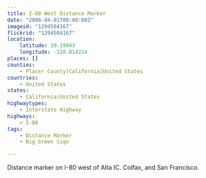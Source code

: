 ```yaml
---
title: I-80 West Distance Marker
date: "2006-04-01T00:00:00Z"
imageid: "1294504167"
flickrid: "1294504167"
location:
    latitude: 39.19943
    longitude: -120.814214
places: []
counties:
    - Placer County|California|United States
countries:
    - United States
states:
    - California|United States
highwaytypes:
    - Interstate Highway
highways:
    - I-80
tags:
    - Distance Marker
    - Big Green Sign

---
```

Distance marker on I-80 west of Alta IC.  Colfax, and San Francisco.